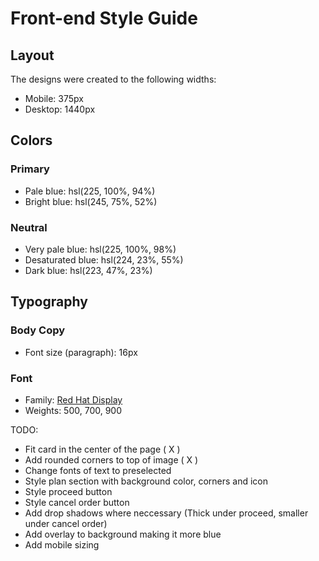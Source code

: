 # Front-end Style Guide

## Layout

The designs were created to the following widths:

- Mobile: 375px
- Desktop: 1440px

## Colors

### Primary

- Pale blue: hsl(225, 100%, 94%)
- Bright blue: hsl(245, 75%, 52%)

### Neutral

- Very pale blue: hsl(225, 100%, 98%)
- Desaturated blue: hsl(224, 23%, 55%)
- Dark blue: hsl(223, 47%, 23%)

## Typography

### Body Copy

- Font size (paragraph): 16px

### Font

- Family: [Red Hat Display](https://fonts.google.com/specimen/Red+Hat+Display)
- Weights: 500, 700, 900

TODO: 
- Fit card in the center of the page ( X )
- Add rounded corners to top of image ( X )
- Change fonts of text to preselected
- Style plan section with background color, corners and icon
- Style proceed button
- Style cancel order button
- Add drop shadows where neccessary (Thick under proceed, smaller under cancel order)
- Add overlay to background making it more blue
- Add mobile sizing